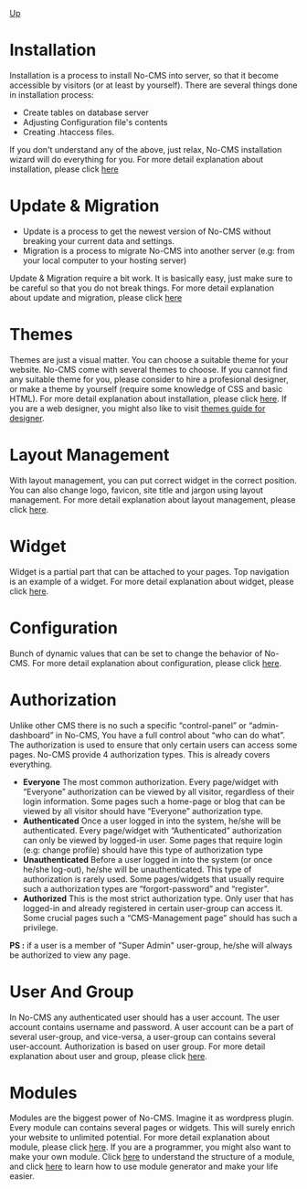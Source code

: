 [Up](../tutorial.md)

Installation
============
Installation is a process to install No-CMS into server, so that it become accessible by visitors (or at least by yourself). There are several things done in installation process:

* Create tables on database server
* Adjusting Configuration file's contents
* Creating .htaccess files.

If you don't understand any of the above, just relax, No-CMS installation wizard will do everything for you.
For more detail explanation about installation, please click [here](user_installation.md)

Update & Migration
==================
* Update is a process to get the newest version of No-CMS without breaking your current data and settings.
* Migration is a process to migrate No-CMS into another server (e.g: from your local computer to your hosting server)

Update & Migration require a bit work. It is basically easy, just make sure to be careful so that you do not break things.
For more detail explanation about update and migration, please click [here](user_update_and_migration.md)

Themes
======
Themes are just a visual matter. You can choose a suitable theme for your website. No-CMS come with several themes to choose. If you cannot find any suitable theme for you, please consider to hire a profesional designer, or make a theme by yourself (require some knowledge of CSS and basic HTML).
For more detail explanation about installation, please click [here](user_themes.md). If you are a web designer, you might also like to visit [themes guide for designer](designer_themes.md).

Layout Management
=================
With layout management, you can put correct widget in the correct position. You can also change logo, favicon, site title and jargon using layout management.
For more detail explanation about layout management, please click [here](user_layout.md).

Widget
======
Widget is a partial part that can be attached to your pages. Top navigation is an example of a widget.
For more detail explanation about widget, please click [here](user_widget.md).

Configuration
=============
Bunch of dynamic values that can be set to change the behavior of No-CMS.
For more detail explanation about configuration, please click [here](user_configuration.md).

Authorization
==============
Unlike other CMS there is no such a specific “control-panel” or “admin-dashboard” in No-CMS, You
have a full control about “who can do what”.
The authorization is used to ensure that only certain users can access some pages.
No-CMS provide 4 authorization types. This is already covers everything.
* __Everyone__
    The most common authorization. Every page/widget with “Everyone” authorization can be viewed by
    all visitor, regardless of their login information. Some pages such a home-page or blog that can
    be viewed by all visitor should have “Everyone” authorization type.
* __Authenticated__
    Once a user logged in into the system, he/she will be authenticated. Every page/widget with
    “Authenticated” authorization can only be viewed by logged-in user. Some pages that require
    login (e.g: change profile) should have this type of authorization type
* __Unauthenticated__
    Before a user logged in into the system (or once he/she log-out), he/she will be unauthenticated.
    This type of authorization is rarely used. Some pages/widgets that usually require such a authorization
    types are “forgort-password” and “register”.
* __Authorized__
    This is the most strict authorization type. Only user that has logged-in and already registered in
    certain user-group can access it. Some crucial pages such a “CMS-Management page” should
    has such a privilege.

__PS :__ if a user is a member of "Super Admin" user-group, he/she will always be authorized to view any page.

User And Group
==============
In No-CMS any authenticated user should has a user account. The user account contains username and password. A user account can be a part of several user-group, and vice-versa, a user-group can contains several user-account. Authorization is based on user group.
For more detail explanation about user and group, please click [here](user_and_group.md).

Modules
=======
Modules are the biggest power of No-CMS. Imagine it as wordpress plugin. Every module can contains several pages or widgets. This will surely enrich your website to unlimited potential.
For more detail explanation about module, please click [here](user_modules.md). If you are a programmer, you might also want to make your own module. Click [here](programmer_modules.md) to understand the structure of a module, and click [here](programmer_module_generator) to learn how to use module generator and make your life easier.